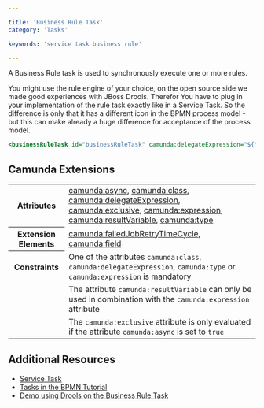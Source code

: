 ```yaml
---

title: 'Business Rule Task'
category: 'Tasks'

keywords: 'service task business rule'

---
```


A Business Rule task is used to synchronously execute one or more rules.

<div data-bpmn-symbol="businessruletask" data-bpmn-symbol-name="Businss Rule Task"></div>

You might use the rule engine of your choice, on the open source side we made good experiences with JBoss Drools. Therefor You have to plug in your implementation of the rule task exactly like in a Service Task. So the difference is only that it has a different icon in the BPMN process model - but this can make already a huge difference for acceptance of the process model.

```xml
<businessRuleTask id="businessRuleTask" camunda:delegateExpression="${MyRuleServiceDelegate}" />
```

## Camunda Extensions

<table class="table table-striped">
  <tr>
    <th>Attributes</th>
    <td>
      <a href="ref:#custom-extensions-camunda-extension-attributes-camundaasync">camunda:async</a>,
      <a href="ref:#custom-extensions-camunda-extension-attributes-camundaclass">camunda:class</a>,
      <a href="ref:#custom-extensions-camunda-extension-attributes-camundadelegateexpression">camunda:delegateExpression</a>,
      <a href="ref:#custom-extensions-camunda-extension-attributes-camundaexclusive">camunda:exclusive</a>,
      <a href="ref:#custom-extensions-camunda-extension-attributes-camundaexpression">camunda:expression</a>,
      <a href="ref:#custom-extensions-camunda-extension-attributes-camundaresultvariable">camunda:resultVariable</a>,
      <a href="ref:#custom-extensions-camunda-extension-attributes-camundatype">camunda:type</a>
    </td>
  </tr>
  <tr>
    <th>Extension Elements</th>
    <td>
      <a href="ref:#custom-extensions-camunda-extension-elements-camundafailedjobretrytimecycle">camunda:failedJobRetryTimeCycle</a>,
      <a href="ref:#custom-extensions-camunda-extension-elements-camundafield">camunda:field</a>
    </td>
  </tr>
  <tr>
    <th>Constraints</th>
    <td>
      One of the attributes <code>camunda:class</code>, <code>camunda:delegateExpression</code>,
      <code>camunda:type</code> or <code>camunda:expression</code> is mandatory
    </td>
  </tr>
  <tr>
    <td></td>
    <td>
      The attribute <code>camunda:resultVariable</code> can only be used in combination with the
      <code>camunda:expression</code> attribute
    </td>
  </tr>
  <tr>
    <td></td>
    <td>
      The <code>camunda:exclusive</code> attribute is only evaluated if the attribute
      <code>camunda:async</code> is set to <code>true</code>
    </td>
  </tr>
</table>

## Additional Resources

* [Service Task](ref:/api-references/bpmn20/#tasks-service-task)
* [Tasks in the BPMN Tutorial](http://camunda.org/design/reference.html#!/activities/tasks)
* [Demo using Drools on the Business Rule Task](https://github.com/camunda/camunda-consulting/tree/master/showcases/order-confirmation-rules)
